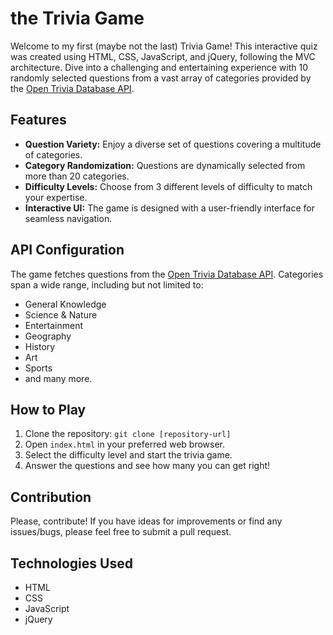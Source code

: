 # the Trivia Game

Welcome to my first (maybe not the last) Trivia Game! This interactive quiz was created using HTML, CSS, JavaScript, and jQuery, following the MVC architecture. Dive into a challenging and entertaining experience with 10 randomly selected questions from a vast array of categories provided by the [Open Trivia Database API](https://opentdb.com/api_config.php).

## Features

- **Question Variety:** Enjoy a diverse set of questions covering a multitude of categories.
- **Category Randomization:** Questions are dynamically selected from more than 20 categories.
- **Difficulty Levels:** Choose from 3 different levels of difficulty to match your expertise.
- **Interactive UI:** The game is designed with a user-friendly interface for seamless navigation.


## API Configuration

The game fetches questions from the [Open Trivia Database API](https://opentdb.com/api_config.php). Categories span a wide range, including but not limited to:
- General Knowledge
- Science & Nature
- Entertainment
- Geography
- History
- Art
- Sports
- and many more.

## How to Play

1. Clone the repository: `git clone [repository-url]`
2. Open `index.html` in your preferred web browser.
3. Select the difficulty level and start the trivia game.
4. Answer the questions and see how many you can get right!

## Contribution

Please, contribute! If you have ideas for improvements or find any issues/bugs, please feel free to submit a pull request.

## Technologies Used

- HTML
- CSS
- JavaScript
- jQuery
